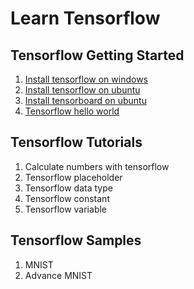 # Learn Tensorflow

## Tensorflow Getting Started

1. [Install tensorflow on windows](https://github.com/tengge1/learn-tensorflow/tree/master/001_install_tensorflow_on_windows/README.md)
2. [Install tensorflow on ubuntu](https://github.com/tengge1/learn-tensorflow/tree/master/002_install_tensorflow_on_ubuntu/README.md)
3. [Install tensorboard on ubuntu](https://github.com/tengge1/learn-tensorflow/tree/master/003_install_tensorboard_on_ubuntu/README.md)
4. [Tensorflow hello world](https://github.com/tengge1/learn-tensorflow/tree/master/004_tensorflow_hello_world/README.md)

## Tensorflow Tutorials

1. Calculate numbers with tensorflow
2. Tensorflow placeholder
3. Tensorflow data type
4. Tensorflow constant
5. Tensorflow variable

## Tensorflow Samples

1. MNIST
2. Advance MNIST
